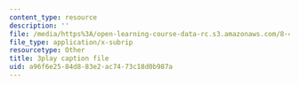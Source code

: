 ```yaml
---
content_type: resource
description: ''
file: /media/https%3A/open-learning-course-data-rc.s3.amazonaws.com/8-422-atomic-and-optical-physics-ii-spring-2013/a96f6e2584d883e2ac7473c18d0b987a_T1KLrKvCGbA.srt
file_type: application/x-subrip
resourcetype: Other
title: 3play caption file
uid: a96f6e25-84d8-83e2-ac74-73c18d0b987a
---
```

